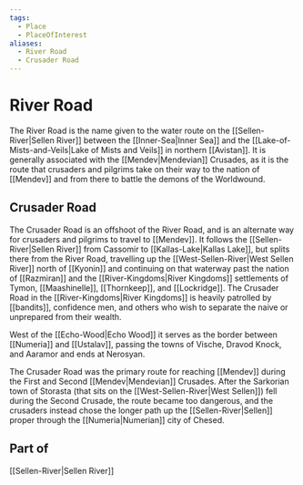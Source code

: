 ```yaml
---
tags:
  - Place
  - PlaceOfInterest
aliases:
  - River Road
  - Crusader Road
---
```

# River Road
The River Road is the name given to the water route on the [[Sellen-River|Sellen River]] between the [[Inner-Sea|Inner Sea]] and the [[Lake-of-Mists-and-Veils|Lake of Mists and Veils]] in northern [[Avistan]]. It is generally associated with the [[Mendev|Mendevian]] Crusades, as it is the route that crusaders and pilgrims take on their way to the nation of [[Mendev]] and from there to battle the demons of the Worldwound.

## Crusader Road
The Crusader Road is an offshoot of the River Road, and is an alternate way for crusaders and pilgrims to travel to [[Mendev]]. It follows the [[Sellen-River|Sellen River]] from Cassomir to [[Kallas-Lake|Kallas Lake]], but splits there from the River Road, travelling up the [[West-Sellen-River|West Sellen River]] north of [[Kyonin]] and continuing on that waterway past the nation of [[Razmiran]] and the [[River-Kingdoms|River Kingdoms]] settlements of Tymon, [[Maashinelle]], [[Thornkeep]], and [[Lockridge]]. The Crusader Road in the [[River-Kingdoms|River Kingdoms]] is heavily patrolled by [[bandits]], confidence men, and others who wish to separate the naive or unprepared from their wealth.

West of the [[Echo-Wood|Echo Wood]] it serves as the border between [[Numeria]] and [[Ustalav]], passing the towns of Vische, Dravod Knock, and Aaramor and ends at Nerosyan.

The Crusader Road was the primary route for reaching [[Mendev]] during the First and Second [[Mendev|Mendevian]] Crusades. After the Sarkorian town of Storasta (that sits on the [[West-Sellen-River|West Sellen]]) fell during the Second Crusade, the route became too dangerous, and the crusaders instead chose the longer path up the [[Sellen-River|Sellen]] proper through the [[Numeria|Numerian]] city of Chesed.
## Part of
[[Sellen-River|Sellen River]]
